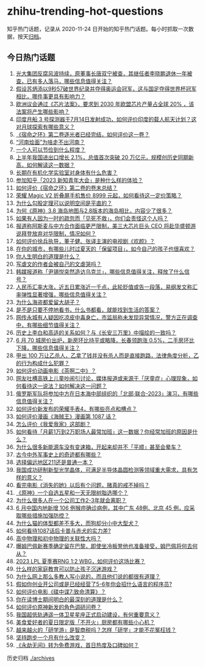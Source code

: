 # zhihu-trending-hot-questions

知乎热门话题，记录从 2020-11-24
日开始的知乎热门话题。每小时抓取一次数据，按天[归档](./archives)。

## 今日热门话题

<!-- BEGIN -->
<!-- 最后更新时间 Sun Jul 16 2023 01:00:33 GMT+0800 (China Standard Time) -->

1. [光大集团反腐风波持续，原董事长唐双宁被查，其继任者李晓鹏退休一年被查，已有多人落马，哪些信息值得关注？](https://www.zhihu.com/question/612238610)
1. [假设苏炳添以9秒57破世界纪录并夺得奥运会冠军，这与国足夺得世界杯冠军相比，哪件事更具有影响力？](https://www.zhihu.com/question/609771748)
1. [欧洲议会通过《芯片法案》，要求到 2030 年欧盟芯片产量占全球 20% ，该法案将产生哪些影响？](https://www.zhihu.com/question/611814613)
1. [印度月船 3 号探测器于7月14日发射成功，如何评价印度的载人航天计划？这对月球探索有哪些意义？](https://www.zhihu.com/question/612140963)
1. [《宿命之环》第二卷逐光者已经完结，如何评价这一卷？](https://www.zhihu.com/question/611692768)
1. [“河南烩面”为啥走不出河南？](https://www.zhihu.com/question/541421417)
1. [一个人可以节俭到什么程度？](https://www.zhihu.com/question/301201332)
1. [上半年我国进出口增长 2.1%，总值首次突破 20 万亿元，规模创历史同期新高，如何解读这一数据？](https://www.zhihu.com/question/611866459)
1. [长期在有机化学实验室对身体有什么危害？](https://www.zhihu.com/question/263741321)
1. [参加知乎「2023 新知青年大会」是种什么样的体验？](https://www.zhihu.com/question/611932417)
1. [如何评价《宿命之环》第二卷的卷末总结？](https://www.zhihu.com/question/611776520)
1. [荣耀 Magic V2 折叠屏手机售价 8999 元起，如何看待这一定价策略？](https://www.zhihu.com/question/611852657)
1. [为什么勾股定理可以说明空间是平直的？](https://www.zhihu.com/question/611301852)
1. [为何《原神》3.8 海岛地图与2.8版本的海岛相比，内容少了很多？](https://www.zhihu.com/question/611308656)
1. [如果有人因为一时的疏忽而「见死不救」，你们会责怪这个人吗？](https://www.zhihu.com/question/611773533)
1. [报道称阿斯麦与中方合作面临更严限制，美三大芯片巨头 CEO 将赴华盛顿游说拜登放弃对华限制，情况如何？](https://www.zhihu.com/question/612263218)
1. [如何评价徐兵执导，董子健、张译主演的电视剧《欢颜》？](https://www.zhihu.com/question/612286792)
1. [在你的城市，有哪些儿时过夏天的「保留项目」，如今自己的孩子也很喜欢？](https://www.zhihu.com/question/609232579)
1. [你人生明白的道理是什么？](https://www.zhihu.com/question/610402288)
1. [写虐文的作者会被自己的文虐哭吗？](https://www.zhihu.com/question/604783484)
1. [韩媒报道称「尹锡悦突然造访乌克兰」，哪些信息值得关注，释放了什么信号？](https://www.zhihu.com/question/612273731)
1. [人民币汇率大涨，近五日累涨近一千点，此轮贬值或告一段落，易纲发文称汇率弹性显著增强，哪些信息值得关注？](https://www.zhihu.com/question/611856950)
1. [为什么海盗都爱留大胡子？](https://www.zhihu.com/question/604230898)
1. [是不是只要不停地看书，什么书都看，就能找到生活的答案？](https://www.zhihu.com/question/610389488)
1. [网传永城有人疑因吃凉皮中毒身亡，市监局称未发现异常情况，警方正在调查中，有哪些细节值得关注？](https://www.zhihu.com/question/612252659)
1. [历史上李白和高适的关系如何？与《长安三万里》中描绘的一致吗？](https://www.zhihu.com/question/604391210)
1. [6 月 70 城房价出炉，新房环比持平或略降，长春领跑涨 0.5%，二手房环比下降，哪些信息值得关注？](https://www.zhihu.com/question/612256763)
1. [甲出 100 万让乙杀人，乙拿了钱并没有杀人而是直接跑路，法律角度分析，乙的行为构成什么犯罪？](https://www.zhihu.com/question/600455294)
1. [如何评价动画电影《茶啊二中》？](https://www.zhihu.com/question/611522259)
1. [网友吐槽高铁上儿童吵闹引讨论，媒体报道或来源于「厌童症」心理现象，如何看待这一说法？如何解决这一问题？](https://www.zhihu.com/question/611512782)
1. [俄罗斯军队将参加中方在日本海中部组织的「北部·联合-2023」演习，有哪些信息值得关注？](https://www.zhihu.com/question/612256734)
1. [如何评价新发布的荣耀手表4，有哪些亮点和槽点？](https://www.zhihu.com/question/612001077)
1. [如何评价漫画《海贼王》漫画第 1087 话？](https://www.zhihu.com/question/611753748)
1. [怎么评价《我爱我家》这部剧？](https://www.zhihu.com/question/32325819)
1. [如何看待「月薪1万到2万职场人最常加班」这一数据？你经常加班的原因是什么？](https://www.zhihu.com/question/612093014)
1. [为什么很多新能源车没有变速箱，开起来却并不「平顺」甚至会晕车？](https://www.zhihu.com/question/611489240)
1. [古今中外军事史上的奇迹都有哪些？](https://www.zhihu.com/question/360696679)
1. [选择偏远地区211还是普通一本？](https://www.zhihu.com/question/611440270)
1. [我国成功研制新型光学晶体，可满足半导体晶圆检测等领域重大需求，具有怎样的意义？](https://www.zhihu.com/question/612183799)
1. [看完电影《消失的她》以后有个问题，赌真的戒不掉吗？](https://www.zhihu.com/question/611260933)
1. [《原神》一个自选五星和一天无限树脂选哪个？](https://www.zhihu.com/question/611892510)
1. [为什么很多人在一个公司工作2-3年就会离职？](https://www.zhihu.com/question/608927584)
1. [6 月中国内地新增 106 例猴痘确诊病例，其中广东 48例、北京 45 例，应采取哪些措施加强防控？](https://www.zhihu.com/question/612162948)
1. [为什么猫的体型都差不多大，而狗却分小中大型犬？](https://www.zhihu.com/question/578576993)
1. [如何看待1087话后卡普与赤犬的实力差?](https://www.zhihu.com/question/611829038)
1. [高中物理和初中物理的关联性大吗？](https://www.zhihu.com/question/609951879)
1. [曝姆巴佩新赛季确定留在巴黎，即使坐冷板凳他也准备接受，姆巴佩将何去何从？](https://www.zhihu.com/question/611896250)
1. [2023 LPL 夏季赛RNG 1:2 WBG，如何评价这场比赛？](https://www.zhihu.com/question/612166842)
1. [什么样的家庭教育可以防止孩子沉迷游戏？](https://www.zhihu.com/question/610126228)
1. [为什么网上那么多教人写小说的，而且他们说的都很有道理？](https://www.zhihu.com/question/604580559)
1. [假如你创业开公司或是已经经营了5-6年你会招什么语言的程序员?](https://www.zhihu.com/question/611194909)
1. [如何评价电影《碟中谍7:致命清算》？](https://www.zhihu.com/question/611996759)
1. [你在读博士期间明白的最深刻的道理是什么？](https://www.zhihu.com/question/33336270)
1. [如何评价原神新发的角色调研问卷？](https://www.zhihu.com/question/612182699)
1. [我国超低轨通遥一体卫星星座正式启动建设，有何重要意义？](https://www.zhihu.com/question/611879918)
1. [美食爱好者的夏日限定版「不开火」厨房都有哪些小心机？](https://www.zhihu.com/question/603623766)
1. [越来越火的「研学游」是智商税吗？怎样「研学」才能不花冤枉钱？](https://www.zhihu.com/question/612083009)
1. [坚持跑步一个月有什么改变？](https://www.zhihu.com/question/610778217)
1. [《永劫无间》转为免费游戏，首日热度及口碑如何？](https://www.zhihu.com/question/612083123)

<!-- END -->

历史归档 [./archives](./archives)
